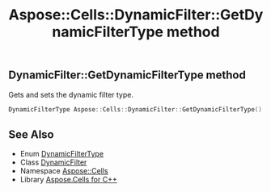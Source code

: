 ﻿---
title: Aspose::Cells::DynamicFilter::GetDynamicFilterType method
linktitle: GetDynamicFilterType
second_title: Aspose.Cells for C++ API Reference
description: 'Aspose::Cells::DynamicFilter::GetDynamicFilterType method. Gets and sets the dynamic filter type in C++.'
type: docs
weight: 700
url: /cpp/aspose.cells/dynamicfilter/getdynamicfiltertype/
---
## DynamicFilter::GetDynamicFilterType method


Gets and sets the dynamic filter type.

```cpp
DynamicFilterType Aspose::Cells::DynamicFilter::GetDynamicFilterType()
```

## See Also

* Enum [DynamicFilterType](../../dynamicfiltertype/)
* Class [DynamicFilter](../)
* Namespace [Aspose::Cells](../../)
* Library [Aspose.Cells for C++](../../../)
